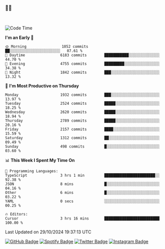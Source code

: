### 🤙🍺

<!-- <a href="https://github-readme-stats.vercel.app/api?username=hzak2xx&count_private=true&show_icons=true&theme=dracula">
  <img align="center" src="https://github-readme-stats.vercel.app/api?username=hzak2xx&count_private=true&show_icons=true&theme=dracula" />
</a>
</br> -->
</br>

<!--START_SECTION:waka-->
![Code Time](http://img.shields.io/badge/Code%20Time-3%2C625%20hrs%2044%20mins-blue)

**I'm an Early 🐤** 

```text
🌞 Morning                1052 commits        ██░░░░░░░░░░░░░░░░░░░░░░░   07.61 % 
🌆 Daytime                6183 commits        ███████████░░░░░░░░░░░░░░   44.70 % 
🌃 Evening                4755 commits        █████████░░░░░░░░░░░░░░░░   34.38 % 
🌙 Night                  1842 commits        ███░░░░░░░░░░░░░░░░░░░░░░   13.32 % 
```
📅 **I'm Most Productive on Thursday** 

```text
Monday                   1932 commits        ███░░░░░░░░░░░░░░░░░░░░░░   13.97 % 
Tuesday                  2524 commits        █████░░░░░░░░░░░░░░░░░░░░   18.25 % 
Wednesday                2620 commits        █████░░░░░░░░░░░░░░░░░░░░   18.94 % 
Thursday                 2789 commits        █████░░░░░░░░░░░░░░░░░░░░   20.16 % 
Friday                   2157 commits        ████░░░░░░░░░░░░░░░░░░░░░   15.59 % 
Saturday                 1312 commits        ██░░░░░░░░░░░░░░░░░░░░░░░   09.49 % 
Sunday                   498 commits         █░░░░░░░░░░░░░░░░░░░░░░░░   03.60 % 
```


📊 **This Week I Spent My Time On** 

```text
💬 Programming Languages: 
TypeScript               3 hrs 1 min         ███████████████████████░░   92.38 % 
JSON                     8 mins              █░░░░░░░░░░░░░░░░░░░░░░░░   04.16 % 
Other                    6 mins              █░░░░░░░░░░░░░░░░░░░░░░░░   03.22 % 
YAML                     0 secs              ░░░░░░░░░░░░░░░░░░░░░░░░░   00.25 % 

🔥 Editors: 
Cursor                   3 hrs 16 mins       █████████████████████████   100.00 % 
```


 Last Updated on 29/10/2024 19:37:13 UTC
<!--END_SECTION:waka-->

[![GitHub Badge](https://img.shields.io/badge/GitHub-100000?style=for-the-badge&logo=github&logoColor=white)](https://github.com/hzak2xx)
[![Spotify Badge](https://img.shields.io/badge/Spotify-1ED760?&style=for-the-badge&logo=spotify&logoColor=white)](https://open.spotify.com/user/uf90s6sbbh75a1mt44clkhkvf)
[![Twitter Badge](https://img.shields.io/badge/Twitter-1DA1F2?style=for-the-badge&logo=twitter&logoColor=white)](https://twitter.com/hzak2xx)
[![Instagram Badge](https://img.shields.io/badge/Instagram-E4405F?style=for-the-badge&logo=instagram&logoColor=white)](https://www.instagram.com/hzak2xx/)
